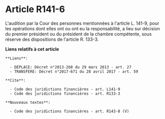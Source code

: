 # Article R141-6

L'audition par la Cour des personnes mentionnées à l'article L. 141-9, pour les opérations dont elles ont ou ont eu la
responsabilité, a lieu sur décision du premier président ou du président de la chambre compétente, sous réserve des
dispositions de l'article R. 133-3.

**Liens relatifs à cet article**

	**Liens**:

	  - DEPLACE: Décret n°2013-268 du 29 mars 2013 - art. 27
	  - TRANSFERE: Décret n°2017-671 du 28 avril 2017 - art. 59

	**Cite**:

	  - Code des juridictions financières - art. L141-9
	  - Code des juridictions financières - art. R133-3

	**Nouveaux textes**:

	  - Code des juridictions financières - art. R143-8 (V)
